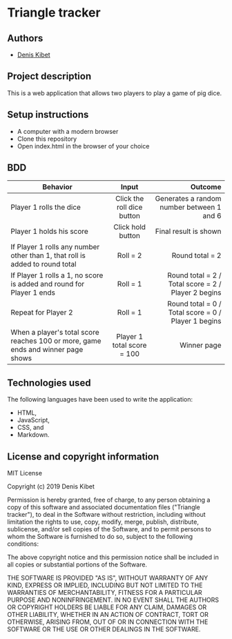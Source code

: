 # Triangle tracker

## Authors
- [Denis Kibet](https://github.com/Kibet1816)

## Project description
This is a web application that allows two players to play a game of pig dice.
 
## Setup instructions
- A computer with a modern browser
- Clone this repository
- Open index.html in the browser of your choice

## BDD
| Behavior        | Input           | Outcome  |
| ------------- |:-------------:| -----:|
| Player 1 rolls the dice | Click the roll dice button | Generates a random number between 1 and 6 |
| Player 1 holds his score | Click hold button | Final result is shown |
| If Player 1 rolls any number other than 1, that roll is added to round total | Roll = 2 | Round total = 2 |
| If Player 1 rolls a 1, no score is added and round for Player 1 ends | Roll = 1 | Round total = 2 / Total score = 2 / Player 2 begins |
| Repeat for Player 2 | Roll = 1 | Round total = 0 / Total score = 0 / Player 1 begins |
| When a player's total score reaches 100 or more, game ends and winner page shows | Player 1 total score = 100 | Winner page |


## Technologies used
The following languages have been used to write the application:
- HTML,
- JavaScript,
- CSS, and
- Markdown.

## License and copyright information

MIT License

Copyright (c) 2019 Denis Kibet

Permission is hereby granted, free of charge, to any person obtaining a copy
of this software and associated documentation files ("Triangle tracker"), to deal
in the Software without restriction, including without limitation the rights
to use, copy, modify, merge, publish, distribute, sublicense, and/or sell
copies of the Software, and to permit persons to whom the Software is
furnished to do so, subject to the following conditions:

The above copyright notice and this permission notice shall be included in all
copies or substantial portions of the Software.

THE SOFTWARE IS PROVIDED "AS IS", WITHOUT WARRANTY OF ANY KIND, EXPRESS OR
IMPLIED, INCLUDING BUT NOT LIMITED TO THE WARRANTIES OF MERCHANTABILITY,
FITNESS FOR A PARTICULAR PURPOSE AND NONINFRINGEMENT. IN NO EVENT SHALL THE
AUTHORS OR COPYRIGHT HOLDERS BE LIABLE FOR ANY CLAIM, DAMAGES OR OTHER
LIABILITY, WHETHER IN AN ACTION OF CONTRACT, TORT OR OTHERWISE, ARISING FROM,
OUT OF OR IN CONNECTION WITH THE SOFTWARE OR THE USE OR OTHER DEALINGS IN THE
SOFTWARE.

